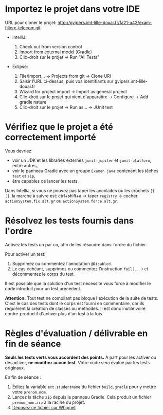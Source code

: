 # Importez le projet dans votre IDE

URL pour cloner le projet: <http://gvipers.imt-lille-douai.fr/fa21-a43/exam-filiere-telecom.git>

- IntelliJ:
    1. Check out from version control
    2. Import from external model (Gradle)
    3. Clic-droit sur le projet → Run "All Tests"

- Eclipse:
    1. File/Import… → Projects from git → Clone URI
    2. Saisir l'URL ci-dessus, puis vos identifiants sur gvipers.imt-lille-douai.fr
    3. Wizard for project import → Import as general project
    4. Clic-droit sur le projet qui vient d'apparaître → Configure → Add gradle nature
    5. Clic-droit sur le projet → Run as… → JUnit test

# Vérifiez que le projet a été correctement importé

Vous devriez:
- voir un JDK et les libraries externes `junit-jupiter` et `junit-platform`,
  entre autres,
- voir le panneau Gradle avec un groupe `Examen java` contenant les tâches
  `test` et `zip`,
- être capables de lancer les tests.

Dans IntelliJ, si vous ne pouvez pas taper les accolades ou les crochets `{}[]`,
la marche à suivre est: ctrl+shift+a → taper `registry` → cocher
`actionSystem.fix.alt.gr` ou `actionSystem.force.alt.gr`.

# Résolvez les tests fournis dans l'ordre

Activez les tests un par un, afin de les résoudre dans l'ordre du fichier.

Pour activer un test:
1. Supprimez ou commentez l'annotation `@Disabled`.
2. Le cas échéant, supprimez ou commentez l'instruction `fail(...)` et
   décommentez le corps du test.

Il est possible que la solution d'un test nécessite vous force à modifier le
code introduit pour un test précédent.

**Attention:** Tout test ne compilant pas bloque l'exécution de la suite de
tests. C'est le cas des tests dont le corps est fourni en commentaire, car ils
requièrent la création de classes ou méthodes. Il est donc inutile voire
contre-productif d'activer plus d'un test à la fois.

# Règles d'évaluation / délivrable en fin de séance

**Seuls les tests verts vous accordent des points.** À part pour les activer ou
désactiver, **ne modifiez aucun test**. Votre code sera évalué par les tests
originaux.

En fin de séance :
 1. Éditez la variable `ext.studentName` du fichier `build.gradle` pour y mettre votre `prenom.nom`.
 2. Lancez la tâche `zip` depuis le panneau Gradle.
    Cela produit un fichier `prenom_nom.zip` à la racine du projet.
 3. [Déposez ce fichier sur Whippet](https://whippet.telecom-lille.fr/mod/assign/view.php?id=11660)
